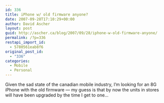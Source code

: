 ```yaml
---
id: 336
title: iPhone w/ old firmware anyone?
date: 2007-09-28T17:10:29+00:00
author: David Ascher
layout: post
guid: http://ascher.ca/blog/2007/09/28/iphone-w-old-firmware-anyone/
permalink: /?p=336
restapi_import_id:
  - 5780561eab8f6
original_post_id:
  - "336"
categories:
  - Mobile
  - Personal
---
```

Given the sad state of the canadian mobile industry, I&#8217;m looking for an 8G iPhone with the old firmware &#8212; my guess is that by now the units in stores will have been upgraded by the time I get to one&#8230;